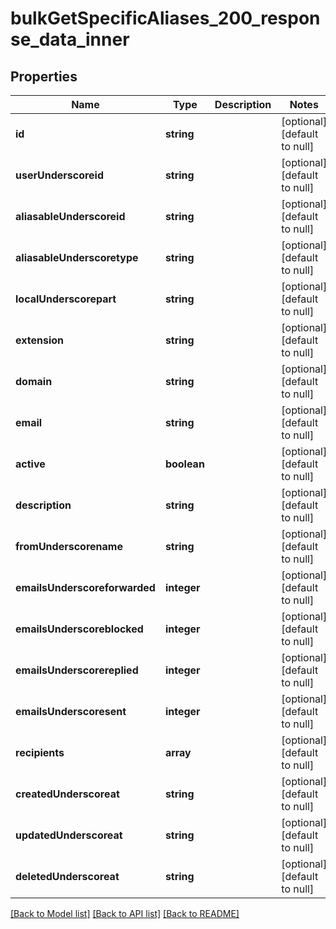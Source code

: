 # bulkGetSpecificAliases_200_response_data_inner

## Properties
Name | Type | Description | Notes
------------ | ------------- | ------------- | -------------
**id** | **string** |  | [optional] [default to null]
**userUnderscoreid** | **string** |  | [optional] [default to null]
**aliasableUnderscoreid** | **string** |  | [optional] [default to null]
**aliasableUnderscoretype** | **string** |  | [optional] [default to null]
**localUnderscorepart** | **string** |  | [optional] [default to null]
**extension** | **string** |  | [optional] [default to null]
**domain** | **string** |  | [optional] [default to null]
**email** | **string** |  | [optional] [default to null]
**active** | **boolean** |  | [optional] [default to null]
**description** | **string** |  | [optional] [default to null]
**fromUnderscorename** | **string** |  | [optional] [default to null]
**emailsUnderscoreforwarded** | **integer** |  | [optional] [default to null]
**emailsUnderscoreblocked** | **integer** |  | [optional] [default to null]
**emailsUnderscorereplied** | **integer** |  | [optional] [default to null]
**emailsUnderscoresent** | **integer** |  | [optional] [default to null]
**recipients** | **array** |  | [optional] [default to null]
**createdUnderscoreat** | **string** |  | [optional] [default to null]
**updatedUnderscoreat** | **string** |  | [optional] [default to null]
**deletedUnderscoreat** | **string** |  | [optional] [default to null]

[[Back to Model list]](../README.md#documentation-for-models) [[Back to API list]](../README.md#documentation-for-api-endpoints) [[Back to README]](../README.md)


